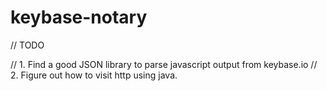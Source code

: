 # keybase-notary

// TODO

// 1. Find a good JSON library to parse javascript output from keybase.io
// 2. Figure out how to visit http using java.